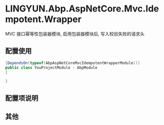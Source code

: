 # LINGYUN.Abp.AspNetCore.Mvc.Idempotent.Wrapper

MVC 接口幂等性包装器模块, 启用包装器模块后, 写入校验失败的请求头

## 配置使用

```csharp
[DependsOn(typeof(AbpAspNetCoreMvcIdempotentWrapperModule))]
public class YouProjectModule : AbpModule
{

}
```
## 配置项说明

## 其他


